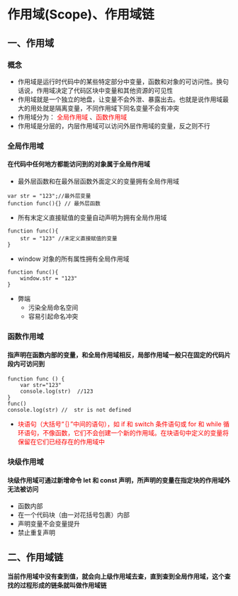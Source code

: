 # 作用域(Scope)、作用域链

## 一、作用域

### 概念

- 作用域是运行时代码中的某些特定部分中变量，函数和对象的可访问性。换句话说，作用域决定了代码区块中变量和其他资源的可见性
- 作用域就是一个独立的地盘，让变量不会外泄、暴露出去。也就是说作用域最大的用处就是隔离变量，不同作用域下同名变量不会有冲突
- 作用域分为： <font color=red>全局作用域</font> 、<font color=red>函数作用域</font>
- 作用域是分层的，内层作用域可以访问外层作用域的变量，反之则不行

### 全局作用域

#### 在代码中任何地方都能访问到的对象属于全局作用域

- 最外层函数和在最外层函数外面定义的变量拥有全局作用域

```dotnetcli
var str = "123";//最外层变量
function func(){} // 最外层函数
```

- 所有末定义直接赋值的变量自动声明为拥有全局作用域

```dotnetcli
function func(){
    str = "123" //末定义直接赋值的变量
}
```

- window 对象的所有属性拥有全局作用域

```dotnetcli
function func(){
    window.str = "123"
}
```

- 弊端
  - 污染全局命名空间
  - 容易引起命名冲突

### 函数作用域

#### 指声明在函数内部的变量，和全局作用域相反，局部作用域一般只在固定的代码片段内可访问到

```dotnetcli
function func () {
    var str="123"
    console.log(str)  //123
}
func()
console.log(str) //  str is not defined
```

- <font color=red> 块语句（大括号“｛｝”中间的语句），如 if 和 switch 条件语句或 for 和 while 循环语句，不像函数，它们不会创建一个新的作用域。在块语句中定义的变量将保留在它们已经存在的作用域中</font>

### 块级作用域

#### 块级作用域可通过新增命令 let 和 const 声明，所声明的变量在指定块的作用域外无法被访问

- 函数内部
- 在一个代码块（由一对花括号包裹）内部
- 声明变量不会变量提升
- 禁止重复声明

## 二、作用域链

#### 当前作用域中没有查到值，就会向上级作用域去查，直到查到全局作用域，这个查找的过程形成的链条就叫做作用域链
